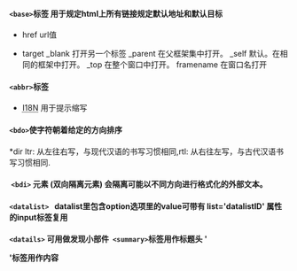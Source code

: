  ####  `<base>`标签 用于规定html上所有链接规定默认地址和默认目标 
  *    href        url值
    	
  *    target     _blank            打开另一个标签
                  _parent           在父框架集中打开。
                  _self             默认。在相同的框架中打开。
                  _top              在整个窗口中打开。
                  framename         在窗口名打开
                  
#### `<abbr>`标签 
 * <abbr title="Internationalization">I18N</abbr> 用于提示缩写
 
 #### `<bdo>`使字符朝着给定的方向排序
*dir ltr: 从左往右写，与现代汉语的书写习惯相同,rtl: 从右往左写，与古代汉语书写习惯相同.
 ####  `<bdi>` 元素 (双向隔离元素) 会隔离可能以不同方向进行格式化的外部文本。
 
 #### `<datalist>`   datalist里包含option选项里的value可带有 list='datalistID' 属性的input标签复用
 #### `<datails>` 可用做发现小部件  `<summary>`标签用作标题头 '<p>'标签用作内容
